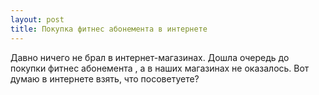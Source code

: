 ```yaml
---
layout: post 
title: Покупка фитнес абонемента в интернете 
--- 
```

Давно ничего не брал в интернет-магазинах. Дошла очередь до покупки фитнес абонемента , а в наших магазинах не оказалось. Вот думаю в интернете взять, что посоветуете?